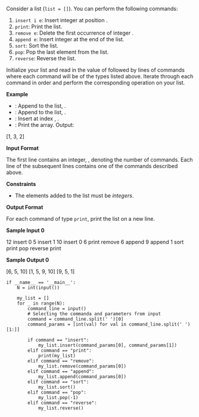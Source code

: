 Consider a list (`list = []`). You can perform the following commands:

1.  `insert i e`: Insert integer at position .
2.  `print`: Print the list.
3.  `remove e`: Delete the first occurrence of integer .
4.  `append e`: Insert integer at the end of the list.
5.  `sort`: Sort the list.
6.  `pop`: Pop the last element from the list.
7.  `reverse`: Reverse the list.

Initialize your list and read in the value of followed by lines of commands where each command will be of the types listed above. Iterate through each command in order and perform the corresponding operation on your list.

**Example**

*   : Append to the list, .
*   : Append to the list, .
*   : Insert at index , .
*   : Print the array.
    Output:

\[1, 3, 2\]

**Input Format**

The first line contains an integer, , denoting the number of commands.
Each line of the subsequent lines contains one of the commands described above.

**Constraints**

*   The elements added to the list must be *integers*.

**Output Format**

For each command of type `print`, print the list on a new line.

**Sample Input 0**

12
insert 0 5
insert 1 10
insert 0 6
print
remove 6
append 9
append 1
sort
print
pop
reverse
print

**Sample Output 0**

\[6, 5, 10\]
\[1, 5, 9, 10\]
\[9, 5, 1\]

```
if __name__ == '__main__':
    N = int(input())
    
    my_list = []
    for _ in range(N):
        command_line = input()
        # Selecting the commanda and parameters from input
        command = command_line.split(' ')[0]
        command_params = [int(val) for val in command_line.split(' ')[1:]]
        
        if command == "insert":
            my_list.insert(command_params[0], command_params[1])
        elif command == "print":
            print(my_list)
        elif command == "remove":
            my_list.remove(command_params[0])
        elif command == "append":
            my_list.append(command_params[0])
        elif command == "sort":
            my_list.sort()
        elif command == "pop":
            my_list.pop(-1)
        elif command == "reverse":
            my_list.reverse()
```
